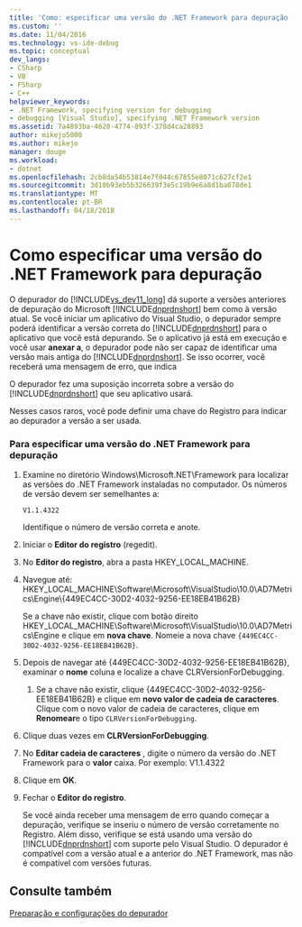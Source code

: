 ```yaml
---
title: 'Como: especificar uma versão do .NET Framework para depuração | Microsoft Docs'
ms.custom: ''
ms.date: 11/04/2016
ms.technology: vs-ide-debug
ms.topic: conceptual
dev_langs:
- CSharp
- VB
- FSharp
- C++
helpviewer_keywords:
- .NET Framework, specifying version for debugging
- debugging [Visual Studio], specifying .NET Framework version
ms.assetid: 7a4893ba-4620-4774-893f-378d4ca28893
author: mikejo5000
ms.author: mikejo
manager: douge
ms.workload:
- dotnet
ms.openlocfilehash: 2cb8da54b53814e7f044c67855e8071c627cf2e1
ms.sourcegitcommit: 3d10b93eb5b326639f3e5c19b9e6a8d1ba078de1
ms.translationtype: MT
ms.contentlocale: pt-BR
ms.lasthandoff: 04/18/2018
---
```

# <a name="how-to-specify-a-net-framework-version-for-debugging"></a>Como especificar uma versão do .NET Framework para depuração
O depurador do [!INCLUDE[vs_dev11_long](../data-tools/includes/vs_dev11_long_md.md)] dá suporte a versões anteriores de depuração do Microsoft [!INCLUDE[dnprdnshort](../code-quality/includes/dnprdnshort_md.md)] bem como à versão atual. Se você iniciar um aplicativo do Visual Studio, o depurador sempre poderá identificar a versão correta do [!INCLUDE[dnprdnshort](../code-quality/includes/dnprdnshort_md.md)] para o aplicativo que você está depurando. Se o aplicativo já está em execução e você usar **anexar a**, o depurador pode não ser capaz de identificar uma versão mais antiga do [!INCLUDE[dnprdnshort](../code-quality/includes/dnprdnshort_md.md)]. Se isso ocorrer, você receberá uma mensagem de erro, que indica  
  
 O depurador fez uma suposição incorreta sobre a versão do [!INCLUDE[dnprdnshort](../code-quality/includes/dnprdnshort_md.md)] que seu aplicativo usará.  
  
 Nesses casos raros, você pode definir uma chave do Registro para indicar ao depurador a versão a ser usada.  
  
### <a name="to-specify-a-net-framework-version-for-debugging"></a>Para especificar uma versão do .NET Framework para depuração  
  
1.  Examine no diretório Windows\Microsoft.NET\Framework para localizar as versões do .NET Framework instaladas no computador. Os números de versão devem ser semelhantes a:  
  
     `V1.1.4322`  
  
     Identifique o número de versão correta e anote.  
  
2.  Iniciar o **Editor do registro** (regedit).  
  
3.  No **Editor do registro**, abra a pasta HKEY_LOCAL_MACHINE.  
  
4.  Navegue até: HKEY_LOCAL_MACHINE\Software\Microsoft\VisualStudio\10.0\AD7Metrics\Engine\\{449EC4CC-30D2-4032-9256-EE18EB41B62B}  
  
     Se a chave não existir, clique com botão direito HKEY_LOCAL_MACHINE\Software\Microsoft\VisualStudio\10.0\AD7Metrics\Engine e clique em **nova chave**. Nomeie a nova chave `{449EC4CC-30D2-4032-9256-EE18EB41B62B}`.  
  
5.  Depois de navegar até {449EC4CC-30D2-4032-9256-EE18EB41B62B}, examinar o **nome** coluna e localize a chave CLRVersionForDebugging.  
  
    1.  Se a chave não existir, clique {449EC4CC-30D2-4032-9256-EE18EB41B62B} e clique em **novo valor de cadeia de caracteres**. Clique com o novo valor de cadeia de caracteres, clique em **Renomear**e o tipo `CLRVersionForDebugging`.  
  
6.  Clique duas vezes em **CLRVersionForDebugging**.  
  
7.  No **Editar cadeia de caracteres** , digite o número da versão do .NET Framework para o **valor** caixa. Por exemplo: V1.1.4322  
  
8.  Clique em **OK**.  
  
9. Fechar o **Editor do registro**.  
  
     Se você ainda receber uma mensagem de erro quando começar a depuração, verifique se inseriu o número de versão corretamente no Registro. Além disso, verifique se está usando uma versão do [!INCLUDE[dnprdnshort](../code-quality/includes/dnprdnshort_md.md)] com suporte pelo Visual Studio. O depurador é compatível com a versão atual e a anterior do .NET Framework, mas não é compatível com versões futuras.  
  
## <a name="see-also"></a>Consulte também  
 [Preparação e configurações do depurador](../debugger/debugger-settings-and-preparation.md)